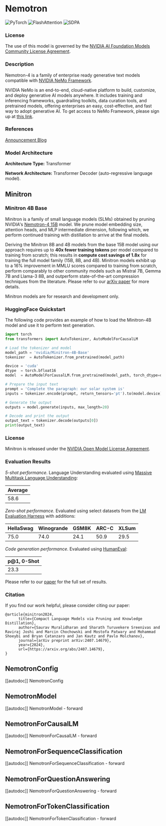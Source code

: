 <!--Copyright 2024 The HuggingFace Team. All rights reserved.
Copyright (c) 2024, NVIDIA CORPORATION.  All rights reserved.

Licensed under the Apache License, Version 2.0 (the "License"); you may not use this file except in compliance with
the License. You may obtain a copy of the License at

http://www.apache.org/licenses/LICENSE-2.0

Unless required by applicable law or agreed to in writing, software distributed under the License is distributed on
an "AS IS" BASIS, WITHOUT WARRANTIES OR CONDITIONS OF ANY KIND, either express or implied. See the License for the
specific language governing permissions and limitations under the License.

-->

# Nemotron

<div class="flex flex-wrap space-x-1">
<img alt="PyTorch" src="https://img.shields.io/badge/PyTorch-DE3412?style=flat&logo=pytorch&logoColor=white">
<img alt="FlashAttention" src="https://img.shields.io/badge/%E2%9A%A1%EF%B8%8E%20FlashAttention-eae0c8?style=flat">
<img alt="SDPA" src="https://img.shields.io/badge/SDPA-DE3412?style=flat&logo=pytorch&logoColor=white">
</div>

### License

The use of this model is governed by the [NVIDIA AI Foundation Models Community License Agreement](https://developer.nvidia.com/downloads/nv-ai-foundation-models-license).

### Description

Nemotron-4 is a family of enterprise ready generative text models compatible with [NVIDIA NeMo Framework](https://www.nvidia.com/en-us/ai-data-science/generative-ai/nemo-framework/).

NVIDIA NeMo is an end-to-end, cloud-native platform to build, customize, and deploy generative AI models anywhere. It includes training and inferencing frameworks, guardrailing toolkits, data curation tools, and pretrained models, offering enterprises an easy, cost-effective, and fast way to adopt generative AI. To get access to NeMo Framework, please sign up at [this link](https://developer.nvidia.com/nemo-framework/join).

### References

[Announcement Blog](https://developer.nvidia.com/blog/nvidia-ai-foundation-models-build-custom-enterprise-chatbots-and-co-pilots-with-production-ready-llms/)

### Model Architecture

**Architecture Type:** Transformer

**Network Architecture:** Transformer Decoder (auto-regressive language model).

## Minitron

### Minitron 4B Base

Minitron is a family of small language models (SLMs) obtained by pruning NVIDIA's [Nemotron-4 15B](https://huggingface.co/papers/2402.16819) model. We prune model embedding size, attention heads, and MLP intermediate dimension, following which, we perform continued training with distillation to arrive at the final models.

Deriving the Minitron 8B and 4B models from the base 15B model using our approach requires up to **40x fewer training tokens** per model compared to training from scratch; this results in **compute cost savings of 1.8x** for training the full model family (15B, 8B, and 4B). Minitron models exhibit up to a 16% improvement in MMLU scores compared to training from scratch, perform comparably to other community models such as Mistral 7B, Gemma 7B and Llama-3 8B, and outperform state-of-the-art compression techniques from the literature. Please refer to our [arXiv paper](https://huggingface.co/papers/2407.14679) for more details.

Minitron models are for research and development only.

### HuggingFace Quickstart

The following code provides an example of how to load the Minitron-4B model and use it to perform text generation.

```python
import torch
from transformers import AutoTokenizer, AutoModelForCausalLM

# Load the tokenizer and model
model_path = 'nvidia/Minitron-4B-Base'
tokenizer  = AutoTokenizer.from_pretrained(model_path)

device = 'cuda'
dtype  = torch.bfloat16
model  = AutoModelForCausalLM.from_pretrained(model_path, torch_dtype=dtype, device_map=device)

# Prepare the input text
prompt = 'Complete the paragraph: our solar system is'
inputs = tokenizer.encode(prompt, return_tensors='pt').to(model.device)

# Generate the output
outputs = model.generate(inputs, max_length=20)

# Decode and print the output
output_text = tokenizer.decode(outputs[0])
print(output_text)
```

### License

Minitron is released under the [NVIDIA Open Model License Agreement](https://developer.download.nvidia.com/licenses/nvidia-open-model-license-agreement-june-2024.pdf).

### Evaluation Results

*5-shot performance.* Language Understanding evaluated using [Massive Multitask Language Understanding](https://huggingface.co/papers/2009.03300):

| Average |
| :---- |
| 58.6 |

*Zero-shot performance.* Evaluated using select datasets from the [LM Evaluation Harness](https://github.com/EleutherAI/lm-evaluation-harness) with additions:

| HellaSwag | Winogrande | GSM8K| ARC-C | XLSum |
| :------------- | :------------- | :------------- | :------------- | :------------- |
| 75.0 | 74.0 | 24.1  | 50.9 | 29.5


*Code generation performance*. Evaluated using [HumanEval](https://github.com/openai/human-eval):

| p@1, 0-Shot |
| :------------- |
| 23.3 |

Please refer to our [paper](https://huggingface.co/papers/2407.14679) for the full set of results.

### Citation

If you find our work helpful, please consider citing our paper:
```
@article{minitron2024,
      title={Compact Language Models via Pruning and Knowledge Distillation},
      author={Saurav Muralidharan and Sharath Turuvekere Sreenivas and Raviraj Joshi and Marcin Chochowski and Mostofa Patwary and Mohammad Shoeybi and Bryan Catanzaro and Jan Kautz and Pavlo Molchanov},
      journal={arXiv preprint arXiv:2407.14679},
      year={2024},
      url={https://arxiv.org/abs/2407.14679},
}
```

## NemotronConfig

[[autodoc]] NemotronConfig


## NemotronModel

[[autodoc]] NemotronModel
    - forward


## NemotronForCausalLM

[[autodoc]] NemotronForCausalLM
    - forward

## NemotronForSequenceClassification

[[autodoc]] NemotronForSequenceClassification
    - forward


## NemotronForQuestionAnswering

[[autodoc]] NemotronForQuestionAnswering
    - forward


## NemotronForTokenClassification

[[autodoc]] NemotronForTokenClassification
    - forward